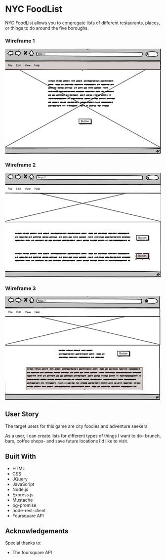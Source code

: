 # NYC FoodList

NYC FoodList allows you to congregate lists of different restaurants, places, or things to do around the five boroughs.

### Wireframe 1

![Wireframe1](https://github.com/michellebrant/NYC-FoodList/blob/master/wireframe1.png)

### Wireframe 2
![Wireframe2](https://github.com/michellebrant/NYC-FoodList/blob/master/wireframe2.png)

### Wireframe 3
![Wireframe3](https://github.com/michellebrant/NYC-FoodList/blob/master/wireframe3.png)

## User Story
The target users for this game are city foodies and adventure seekers.

As a user, I can create lists for different types of things I want to do- brunch, bars, coffee shops- and save future locations I'd like to visit.

## Built With
- HTML
- CSS
- JQuery
- JavaScript
- Node.js
- Express.js
- Mustache
- pg-promise
- node-rest-client
- Foursquare API

## Acknowledgements
Special thanks to:
- The foursquare API
